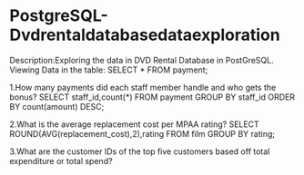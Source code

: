 # PostgreSQL-Dvdrentaldatabasedataexploration

Description:Exploring the data in DVD Rental Database in PostGreSQL.
Viewing Data in the table:
SELECT * FROM payment;

1.How many payments did each staff member handle and who gets the bonus?
SELECT staff_id,count(*)
FROM payment
GROUP BY staff_id
ORDER BY count(amount) DESC; 

2.What is the average replacement cost per MPAA rating?
SELECT ROUND(AVG(replacement_cost),2),rating
FROM film
GROUP BY rating;

3.What are the customer IDs of the top five customers based off total expenditure or total spend?

